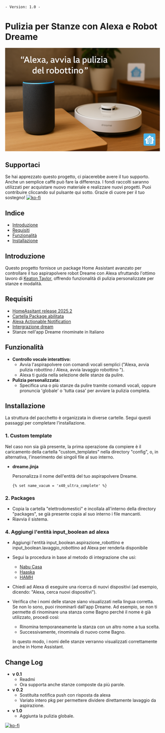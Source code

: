 `- Version: 1.0 -`

# Pulizia per Stanze con Alexa e Robot Dreame

![alt text](image.png)

## Supportaci

Se hai apprezzato questo progetto, ci piacerebbe avere il tuo supporto. Anche un semplice caffè può fare la differenza.
I fondi raccolti saranno utilizzati per acquistare nuovo materiale e realizzare nuovi progetti. Puoi contribuire cliccando sul pulsante qui sotto.
Grazie di cuore per il tuo sostegno!
[![ko-fi](https://ko-fi.com/img/githubbutton_sm.svg)](https://ko-fi.com/M4M1MI00I)

## Indice

- [Introduzione](#introduzione)
- [Requisiti](#requisiti)
- [Funzionalità](#funzionalità)
- [Installazione](#installazione)

## Introduzione

Questo progetto fornisce un package Home Assistant avanzato per controllare il tuo aspirapolvere robot Dreame con Alexa sfruttando l'ottimo lavoro di [Keaton Taylor](https://github.com/keatontaylor/alexa-actions), offrendo funzionalità di pulizia personalizzate per stanze e modalità.

## Requisiti

- [HomeAssitant release 2025.2](https://www.home-assistant.io/blog/2025/02/05/release-20252/)
- [Cartella Package abilitata](https://www.home-assistant.io/docs/configuration/packages/)
- [Alexa Actionable Notification](https://indomus.it/progetti/home-assistant-e-le-notifiche-azionabili-di-amazon-alexa/)
- [Intergrazione dream](https://github.com/Tasshack/dreame-vacuum/tree/dev)
- Stanze nell'app Dreame rinominate in Italiano

## Funzionalità

- **Controllo vocale interattivo:**
  - Avvia l'aspirapolvere con comandi vocali semplici ("Alexa, avvia pulizia robottino / Alexa, avvia lavaggio robottino ").
  - Alexa ti guida nella selezione delle stanze da pulire.
- **Pulizia personalizzata:**
  - Specifica una o più stanze da pulire tramite comandi vocali, oppure pronuncia 'globale' o 'tutta casa' per avviare la pulizia completa.

## Installazione

La struttura del pacchetto è organizzata in diverse cartelle. Segui questi passaggi per completare l'installazione.

### 1. **Custom template**

Nel caso non sia già presente, la prima operazione da compiere è il caricamento della cartella "custom_templates" nella directory "config", o, in alternativa, l'inserimento dei singoli file al suo interno.

- **dreame.jinja**

  Personalizza il nome dell'entità del tuo aspirapolvere Dreame.

  ```jinja
  {% set name_vacum = 'x40_ultra_complete' %}
  ```

### 2. Packages

- Copia la cartella "elettrodomestici" e incollala all'interno della directory "packages", se già presente copia al suo interno i file mancanti.
- Riavvia il sistema.

### 4. Aggiungi l'entità input_boolean ad alexa

- Aggiungi l'entità input_boolean.aspirazione_robottino e input_boolean.lavaggio_robottino ad Alexa per renderla disponibile
- Segui la procedura in base al metodo di integrazione che usi:

  - [Nabu Casa](https://www.nabucasa.com/)
  - [Haaska](https://indomus.it/guide/integrare-gratuitamente-amazon-echo-alexa-con-home-assistant-via-haaska-e-aws/)
  - [HAMH](https://indomus.it/componenti/home-assistant-matter-hub-aka-hamh/)
- Chiedi ad Alexa di eseguire una ricerca di nuovi dispositivi (ad esempio, dicendo: "Alexa, cerca nuovi dispositivi").
- Verifica che i nomi delle stanze siano visualizzati nella lingua corretta.
Se non lo sono, puoi rinominarli dall'app Dreame. Ad esempio, se non ti permette di rinominare una stanza come Bagno perché il nome è già utilizzato, procedi così:

  - Rinomina temporaneamente la stanza con un altro nome a tua scelta.
  - Successivamente, rinominala di nuovo come Bagno.

  In questo modo, i nomi delle stanze verranno visualizzati correttamente anche in Home Assistant.

## Change Log

- **v 0.1**
  - Readmi
  - Ora supporta anche stanze composte da più parole.
- **v 0.2**
  - Sostituita notifica push con risposta da alexa
  - Variato intero pkg per permettere dividere direttamente lavaggio da aspirazione.
- **v 1.0**
  - Aggiunta la pulizia globale.

[![ko-fi](https://ko-fi.com/img/githubbutton_sm.svg)](https://ko-fi.com/M4M1MI00I)
